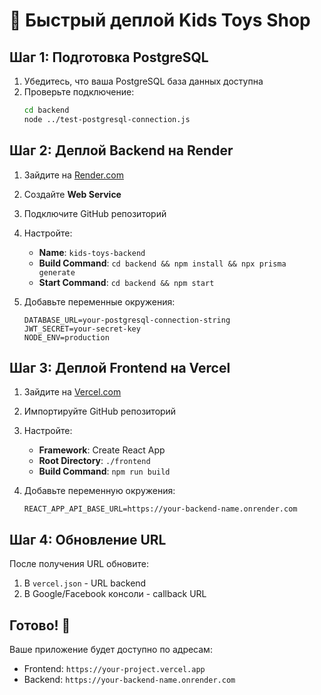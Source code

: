 # 🚀 Быстрый деплой Kids Toys Shop

## Шаг 1: Подготовка PostgreSQL

1. Убедитесь, что ваша PostgreSQL база данных доступна
2. Проверьте подключение:
   ```bash
   cd backend
   node ../test-postgresql-connection.js
   ```

## Шаг 2: Деплой Backend на Render

1. Зайдите на [Render.com](https://render.com)
2. Создайте **Web Service**
3. Подключите GitHub репозиторий
4. Настройте:
   - **Name**: `kids-toys-backend`
   - **Build Command**: `cd backend && npm install && npx prisma generate`
   - **Start Command**: `cd backend && npm start`

5. Добавьте переменные окружения:
   ```
   DATABASE_URL=your-postgresql-connection-string
   JWT_SECRET=your-secret-key
   NODE_ENV=production
   ```

## Шаг 3: Деплой Frontend на Vercel

1. Зайдите на [Vercel.com](https://vercel.com)
2. Импортируйте GitHub репозиторий
3. Настройте:
   - **Framework**: Create React App
   - **Root Directory**: `./frontend`
   - **Build Command**: `npm run build`

4. Добавьте переменную окружения:
   ```
   REACT_APP_API_BASE_URL=https://your-backend-name.onrender.com
   ```

## Шаг 4: Обновление URL

После получения URL обновите:
1. В `vercel.json` - URL backend
2. В Google/Facebook консоли - callback URL

## Готово! 🎉

Ваше приложение будет доступно по адресам:
- Frontend: `https://your-project.vercel.app`
- Backend: `https://your-backend-name.onrender.com` 
